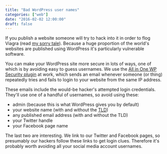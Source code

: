 ```yaml
---
title: "Bad WordPress user names"
categories: ["web"]
date: "2016-02-02 12:00:00"
draft: false
---
```




If you publish a website someone will try to hack into it in order to flog Viagra (read [my sorry tale](/2016/01/me-wordpress-and-getting-hacked/)). Because a huge proportion of the world's websites are published using WordPress it's particularly vulnerable software.

You can make your WordPress site more secure in lots of ways, one of which is by avoiding easy to guess usernames. We use the [All in One WP Security plugin](https://en-gb.wordpress.org/plugins/all-in-one-wp-security-and-firewall/) at work, which sends an email whenever someone (or thing) repeatedly tries and fails to login to your website from the same IP address.

These emails include the would-be hacker's attempted login credentials. They'll use one of a handful of usernames, so avoid using these:

- admin (because this is what WordPress gives you by default)
- your website name (with and without the [TLD](https://en.wikipedia.org/wiki/List_of_Internet_top-level_domains))
- any published email address (with and without the TLD)
- your Twitter handle
- your Facebook page name

The last two are interesting. We link to our Twitter and Facebook pages, so presumably our hackers follow these links to get login clues. Therefore it's probably worth avoiding all your social media account usernames.

